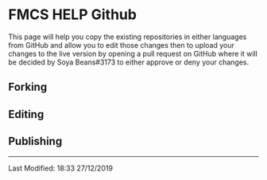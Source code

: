 # FMCS HELP Github

This page will help you copy the existing repositories in either languages from GitHub and allow you to edit those changes then to upload your changes to the live version by opening a pull request on GitHub where it will be decided by Soya Beans#3173 to either approve or deny your changes.

## Forking

## Editing

## Publishing

------------

Last Modified: 18:33 27/12/2019
